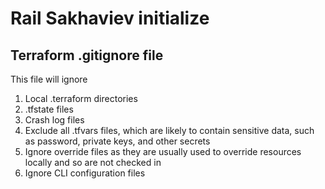 
# Rail Sakhaviev initialize

## Terraform .gitignore file 

This file will ignore 
1. Local .terraform directories
2. .tfstate files
3. Crash log files
4. Exclude all .tfvars files, which are likely to contain sensitive data, such as password, private keys, and other secrets
5. Ignore override files as they are usually used to override resources locally and so are not checked in
6. Ignore CLI configuration files
